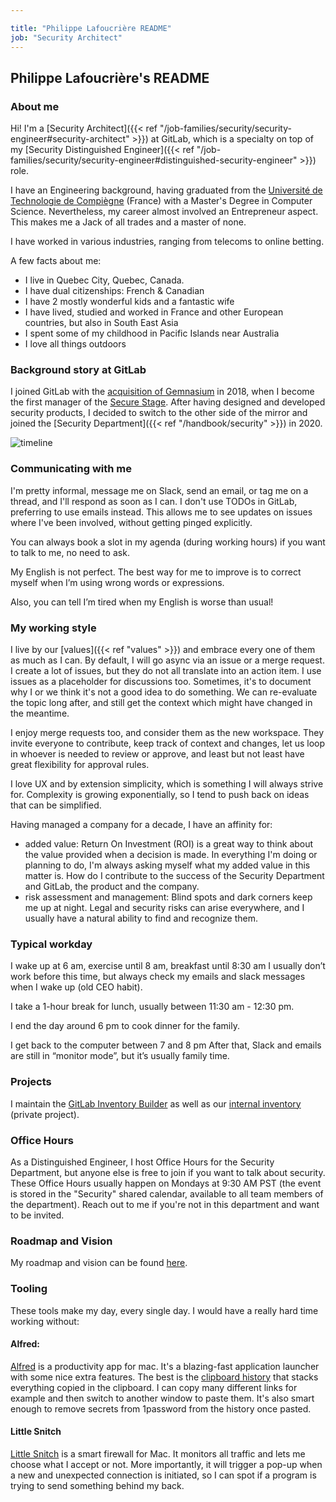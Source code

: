 ```yaml
---

title: "Philippe Lafoucrière README"
job: "Security Architect"
---
```


## Philippe Lafoucrière's README

### About me

Hi! I'm a [Security Architect]({{< ref "/job-families/security/security-engineer#security-architect" >}}) at
GitLab, which is a specialty on top of my [Security Distinguished
Engineer]({{< ref "/job-families/security/security-engineer#distinguished-security-engineer" >}}) role.

I have an Engineering background, having graduated from the [Université de Technologie de
Compiègne](https://www.utc.fr/en/) (France) with a Master's Degree in Computer Science.
Nevertheless, my career almost involved an Entrepreneur aspect. This makes me a Jack of all
trades and a master of none.

I have worked in various industries, ranging from telecoms to online betting.

A few facts about me:

- I live in Quebec City, Quebec, Canada.
- I have dual citizenships: French & Canadian
- I have 2 mostly wonderful kids and a fantastic wife
- I have lived, studied and worked in France and other European countries, but also in South East Asia
- I spent some of my childhood in Pacific Islands near Australia
- I love all things outdoors

### Background story at GitLab

I joined GitLab with the [acquisition of
Gemnasium](https://about.gitlab.com/press/releases/2018-01-30-gemnasium-acquisition.html) in 2018, when I become the first
manager of the [Secure Stage](https://about.gitlab.com/direction/secure/). After having designed and developed security
products, I decided to switch to the other side of the mirror and joined the [Security
Department]({{< ref "/handbook/security" >}}) in 2020.

![timeline](../timeline.png)

### Communicating with me

I'm pretty informal, message me on Slack, send an email, or tag me on a thread, and I'll respond as
soon as I can. I don't use TODOs in GitLab, preferring to use emails instead. This allows me to see
updates on issues where I've been involved, without getting pinged explicitly.

You can always book a slot in my agenda (during working hours) if you want to talk to me, no need to
ask.

My English is not perfect. The best way for me to improve is to correct myself when I’m using wrong
words or expressions.

Also, you can tell I’m tired when my English is worse than usual!

### My working style

I live by our [values]({{< ref "values" >}}) and embrace every one of them as much as I can. By
default, I will go async via an issue or a merge request. I create a lot of issues, but they do not
all translate into an action item. I use issues as a placeholder for discussions too. Sometimes,
it's to document why I or we think it's not a good idea to do something. We can re-evaluate the
topic long after, and still get the context which might have changed in the meantime.

I enjoy merge requests too, and consider them as the new workspace. They invite everyone to contribute,
keep track of context and changes, let us loop in whoever is needed to review or approve, and least
but not least have great flexibility for approval rules.

I love UX and by extension simplicity, which is something I will always strive for. Complexity is
growing exponentially, so I tend to push back on ideas that can be simplified.

Having managed a company for a decade, I have an affinity for:

- added value: Return On Investment (ROI) is a great way to think about the value provided when a
  decision is made. In everything I'm doing or planning to do, I'm always asking
  myself what my added value in this matter is. How do I contribute to the success of the Security
  Department and GitLab, the product and the company.
- risk assessment and management: Blind spots and dark corners keep me up at night. Legal and
  security risks can arise everywhere, and I usually have a natural ability to find and recognize
  them.

### Typical workday

I wake up at 6 am, exercise until 8 am, breakfast until 8:30 am I usually don’t work before
this time, but always check my emails and slack messages when I wake up (old CEO habit).

I take a 1-hour break for lunch, usually between 11:30 am - 12:30 pm.

I end the day around 6 pm to cook dinner for the family.

I get back to the computer between 7 and 8 pm After that, Slack and emails are still in “monitor
mode”, but it’s usually family time.

### Projects

I maintain the [GitLab Inventory
Builder](https://gitlab.com/gitlab-com/gl-security/engineering-and-research/gib) as well as our
[internal inventory](https://gitlab.com/gitlab-com/gl-security/engineering-and-research/inventory)
(private project).

### Office Hours

As a Distinguished Engineer, I host Office Hours for the Security Department, but anyone else is
free to join if you want to talk about security. These Office Hours usually happen on Mondays at
9:30 AM PST (the event is stored in the "Security" shared calendar, available to all team members of
the department). Reach out to me if you're not in this department and want to be invited.

### Roadmap and Vision

My roadmap and vision can be found [here](https://gitlab.com/groups/gitlab-com/gl-security/-/epics/174).

### Tooling

These tools make my day, every single day. I would have a really hard time working without:

#### Alfred:

[Alfred](https://www.alfredapp.com/) is a productivity app for mac. It's a blazing-fast application
launcher with some nice extra features. The best is the [clipboard
history](https://www.alfredapp.com/help/features/clipboard/) that stacks everything copied in the
clipboard. I can copy many different links for example and then switch to another window to paste
them. It's also smart enough to remove secrets from 1password from the history once pasted.

#### Little Snitch

[Little Snitch](https://www.obdev.at/products/littlesnitch/index.html) is a smart firewall for Mac.
It monitors all traffic and lets me choose what I accept or not. More importantly, it will trigger a
pop-up when a new and unexpected connection is initiated, so I can spot if a program is trying to
send something behind my back.
